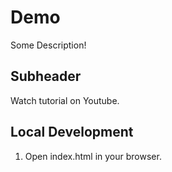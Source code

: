 # Demo

Some Description!

## Subheader 

Watch tutorial on Youtube.

## Local Development 

1. Open index.html in your browser. 